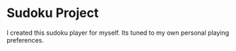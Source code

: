 # Sudoku Project

I created this sudoku player for myself. Its tuned to my own personal playing preferences.
